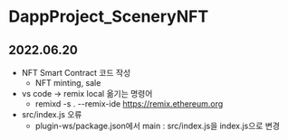 # DappProject_SceneryNFT

## 2022.06.20
  * NFT Smart Contract 코드 작성
    - NFT minting, sale 
  * vs code -> remix local 옮기는 명령어
    - remixd -s . --remix-ide https://remix.ethereum.org
  * src/index.js 오류 
    - plugin-ws/package.json에서 main : src/index.js을 index.js으로 변경


